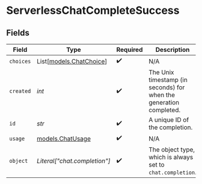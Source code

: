 # ServerlessChatCompleteSuccess


## Fields

| Field                                                              | Type                                                               | Required                                                           | Description                                                        |
| ------------------------------------------------------------------ | ------------------------------------------------------------------ | ------------------------------------------------------------------ | ------------------------------------------------------------------ |
| `choices`                                                          | List[[models.ChatChoice](../models/chatchoice.md)]                 | :heavy_check_mark:                                                 | N/A                                                                |
| `created`                                                          | *int*                                                              | :heavy_check_mark:                                                 | The Unix timestamp (in seconds) for when the generation completed. |
| `id`                                                               | *str*                                                              | :heavy_check_mark:                                                 | A unique ID of the completion.                                     |
| `usage`                                                            | [models.ChatUsage](../models/chatusage.md)                         | :heavy_check_mark:                                                 | N/A                                                                |
| `object`                                                           | *Literal["chat.completion"]*                                       | :heavy_check_mark:                                                 | The object type, which is always set to `chat.completion`.         |